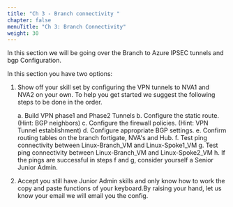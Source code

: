 ```yaml
---
title: "Ch 3 - Branch connectivity "
chapter: false
menuTitle: "Ch 3: Branch Connectivity"
weight: 30
---
```


In this section we will be going over the Branch to Azure IPSEC tunnels and bgp Configuration. 

In this section you have two options:

1. Show off your skill set by configuring the VPN tunnels to NVA1 and NVA2 on your own. To help you get started we suggest the following steps to be done in the order.

    a. Build VPN phase1 and Phase2 Tunnels
    b. Configure the static route. (Hint: BGP neighbors)
    c. Configure the firewall policies. (Hint: VPN Tunnel establishment)
    d. Configure appropriate BGP settings. 
    e. Confirm routing tables on the branch fortigate, NVA's and Hub. 
    f. Test ping connectivity between Linux-Branch_VM and Linux-Spoke1_VM
    g. Test ping connectivity between Linux-Branch_VM and Linux-Spoke2_VM
    h. If the pings are successful in steps f and g, consider yourself a Senior Junior Admin. 

2. Accept you still have Junior Admin skills and only know how to work the copy and paste functions of your keyboard.By raising your hand, let us know your email we will email you the config. 

